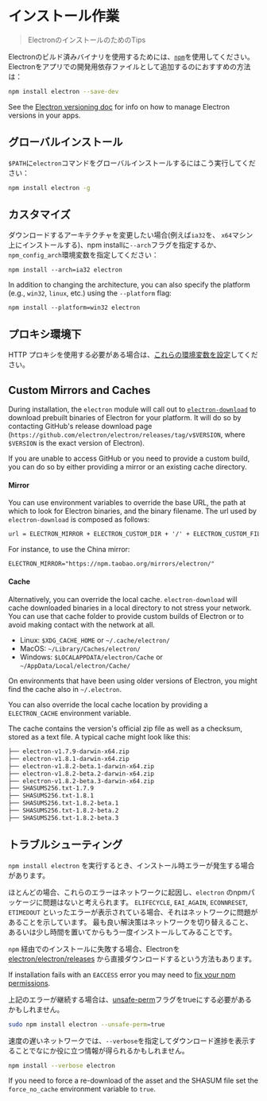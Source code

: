 # インストール作業

> ElectronのインストールのためのTips

Electronのビルド済みバイナリを使用するためには、[`npm`](https://docs.npmjs.com/)を使用してください。 Electronをアプリでの開発用依存ファイルとして追加するのにおすすめの方法は：

```sh
npm install electron --save-dev
```

See the [Electron versioning doc](electron-versioning.md) for info on how to manage Electron versions in your apps.

## グローバルインストール

`$PATH`に`electron`コマンドをグローバルインストールするにはこう実行してください：

```sh
npm install electron -g
```

## カスタマイズ

ダウンロードするアーキテクチャを変更したい場合(例えば`ia32`を、 `x64`マシン上にインストールする)、npm installに`--arch`フラグを指定するか、`npm_config_arch`環境変数を指定してください：

```shell
npm install --arch=ia32 electron
```

In addition to changing the architecture, you can also specify the platform (e.g., `win32`, `linux`, etc.) using the `--platform` flag:

```shell
npm install --platform=win32 electron
```

## プロキシ環境下

HTTP プロキシを使用する必要がある場合は、[これらの環境変数を設定](https://github.com/request/request/tree/f0c4ec061141051988d1216c24936ad2e7d5c45d#controlling-proxy-behaviour-using-environment-variables)してください。

## Custom Mirrors and Caches

During installation, the `electron` module will call out to [`electron-download`](https://github.com/electron-userland/electron-download) to download prebuilt binaries of Electron for your platform. It will do so by contacting GitHub's release download page (`https://github.com/electron/electron/releases/tag/v$VERSION`, where `$VERSION` is the exact version of Electron).

If you are unable to access GitHub or you need to provide a custom build, you can do so by either providing a mirror or an existing cache directory.

#### Mirror

You can use environment variables to override the base URL, the path at which to look for Electron binaries, and the binary filename. The url used by `electron-download` is composed as follows:

```txt
url = ELECTRON_MIRROR + ELECTRON_CUSTOM_DIR + '/' + ELECTRON_CUSTOM_FILENAME
```

For instance, to use the China mirror:

```txt
ELECTRON_MIRROR="https://npm.taobao.org/mirrors/electron/"
```

#### Cache

Alternatively, you can override the local cache. `electron-download` will cache downloaded binaries in a local directory to not stress your network. You can use that cache folder to provide custom builds of Electron or to avoid making contact with the network at all.

* Linux: `$XDG_CACHE_HOME` or `~/.cache/electron/`
* MacOS: `~/Library/Caches/electron/`
* Windows: `$LOCALAPPDATA/electron/Cache` or `~/AppData/Local/electron/Cache/`

On environments that have been using older versions of Electron, you might find the cache also in `~/.electron`.

You can also override the local cache location by providing a `ELECTRON_CACHE` environment variable.

The cache contains the version's official zip file as well as a checksum, stored as a text file. A typical cache might look like this:

```sh
├── electron-v1.7.9-darwin-x64.zip
├── electron-v1.8.1-darwin-x64.zip
├── electron-v1.8.2-beta.1-darwin-x64.zip
├── electron-v1.8.2-beta.2-darwin-x64.zip
├── electron-v1.8.2-beta.3-darwin-x64.zip
├── SHASUMS256.txt-1.7.9
├── SHASUMS256.txt-1.8.1
├── SHASUMS256.txt-1.8.2-beta.1
├── SHASUMS256.txt-1.8.2-beta.2
├── SHASUMS256.txt-1.8.2-beta.3
```

## トラブルシューティング

`npm install electron` を実行するとき、インストール時エラーが発生する場合があります。

ほとんどの場合、これらのエラーはネットワークに起因し、`electron` のnpmパッケージに問題はないと考えられます。 `ELIFECYCLE`, `EAI_AGAIN`, `ECONNRESET`, `ETIMEDOUT` といったエラーが表示されている場合、それはネットワークに問題があることを示しています。 最も良い解決策はネットワークを切り替えること、あるいは少し時間を置いてからもう一度インストールしてみることです。

`npm` 経由でのインストールに失敗する場合、Electronを [electron/electron/releases](https://github.com/electron/electron/releases) から直接ダウンロードするという方法もあります。

If installation fails with an `EACCESS` error you may need to [fix your npm permissions](https://docs.npmjs.com/getting-started/fixing-npm-permissions).

上記のエラーが継続する場合は、[unsafe-perm](https://docs.npmjs.com/misc/config#unsafe-perm)フラグをtrueにする必要があるかもしれません。

```sh
sudo npm install electron --unsafe-perm=true
```

速度の遅いネットワークでは、`--verbose`を指定してダウンロード進捗を表示することでなにか役に立つ情報が得られるかもしれません。

```sh
npm install --verbose electron
```

If you need to force a re-download of the asset and the SHASUM file set the `force_no_cache` environment variable to `true`.